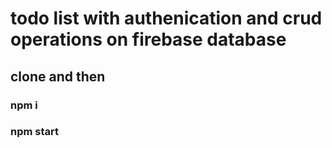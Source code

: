 # todo list with authenication and crud operations on firebase database

## clone and then
### npm i
### npm start